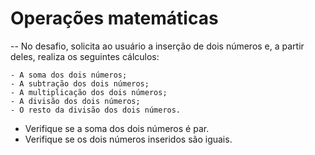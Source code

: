 # Operações matemáticas

-- No desafio, solicita ao usuário a inserção de dois números e, a partir deles, realiza os seguintes cálculos:
 
    - A soma dos dois números;
    - A subtração dos dois números;
    - A multiplicação dos dois números;
    - A divisão dos dois números;
    - O resto da divisão dos dois números.

 - Verifique se a soma dos dois números é par.
 - Verifique se os dois números inseridos são iguais.

